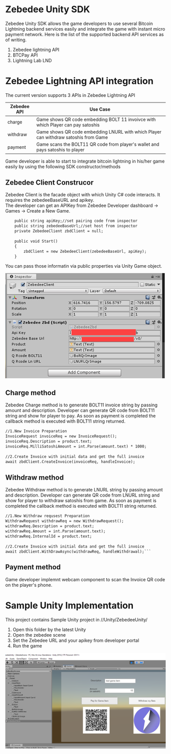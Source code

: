 # Zebedee Unity SDK

Zebedee Unity SDK allows the game developers to use several Bitcoin Lightning backend services easily and integrate the game with instant micro payment network. Here is the list of the supported backend API services as of writing.

1. Zebedee lightning API
2. BTCPay API
3. Lightning Lab LND

# Zebedee Lightning API integration

The current version supports 3 APIs in Zebedee Lightning API

| Zebedee API     |       Use Case            |
|---------|---------------------------|
|charge   | Game shows QR code embedding BOLT 11 invoivce with which Player can pay satoshis |
|withdraw | Game shows QR code embedding LNURL with which Player can withdraw satoshis from Game |
|payment  | Game scans the BOLT11 QR code from player's wallet and pays satoshis to player|

Game developer is able to start to integrate bitcoin lightning in his/her game easily by using the following SDK constructor/methods
## Zebedee Client Construcor

Zebedee Client is the facade object with which Unity C# code interacts. 
It requires the zebedeeBaseURL and apikey.  
The developer can get an APIKey from Zebedee Developer dashboard -> Games -> Create a New Game.

```
    public string apiKey;//set pairing code from inspector
    public string zebedeeBaseUrl;//set host from inspector
    private ZebedeeClient zbdClient = null;

    public void Start()
    {
        zbdClient = new ZebedeeClient(zebedeeBaseUrl, apiKey);
    }
```
You can pass those informatin via public properties via Unity Game object.

![Unity Inspector](README_img/zbdSDK_contructor.png)

## Charge method

Zebedee Charge method is to generate BOLT11 invoice string by passing amount and description.
Developer can generate QR code from BOLT11 string and show for player to pay.
As soon as payment is completed the callback method is executed with BOLT11 string returned.

```
//1.New Invoice Preparation
InvoiceRequest invoiceReq = new InvoiceRequest();
invoiceReq.Description = product.text;
invoiceReq.MilliSatoshiAmount = int.Parse(amount.text) * 1000;

//2.Create Invoice with initial data and get the full invoice
await zbdClient.CreateInvoice(invoiceReq, handleInvoice);
```

## Withdraw method

Zebedee Withdraw method is to generate LNURL string by passing amount and description.
Developer can generate QR code from LNURL string and show for player to withdraw satoshis from game.
As soon as payment is completed the callback method is executed with BOLT11 string returned.

```
//1.New Withdraw requsest Preparation
WithdrawRequest withdrawReq = new WithdrawRequest();
withdrawReq.Description = product.text;
withdrawReq.Amount = int.Parse(amount.text);
withdrawReq.InternalId = product.text;

//2.Create Invoice with initial data and get the full invoice
await zbdClient.WithDrawAsync(withdrawReq, handleWithdrawal);```
```
## Payment method
Game developer implemnt webcam component to scan the Invoice QR code on the player's phone.


# Sample Unity Implementation
This project contains Sample Unity project in /<Project Folder>/Unity/ZebedeeUnity/
1. Open this folder by the latest Unity 
2. Open the zebedee scene
3. Set the Zebedee URL and your apikey  from developer portal
4. Run the game

![Unity Demo project](README_img/zbdSDK_unity.png)

